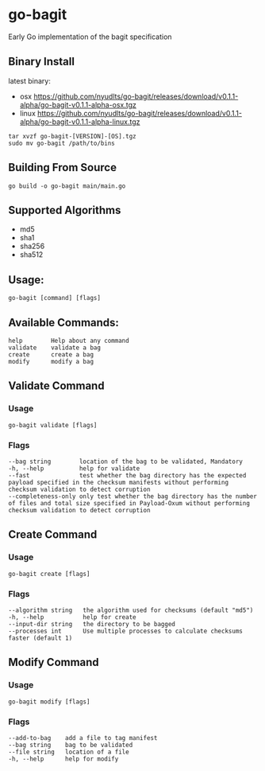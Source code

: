 # go-bagit
Early Go implementation of the bagit specification

## Binary Install
latest binary:
* osx https://github.com/nyudlts/go-bagit/releases/download/v0.1.1-alpha/go-bagit-v0.1.1-alpha-osx.tgz
* linux https://github.com/nyudlts/go-bagit/releases/download/v0.1.1-alpha/go-bagit-v0.1.1-alpha-linux.tgz 

`tar xvzf go-bagit-[VERSION]-[OS].tgz`</br> 
`sudo mv go-bagit /path/to/bins`

## Building From Source
`go build -o go-bagit main/main.go`

## Supported Algorithms
* md5
* sha1
* sha256
* sha512

## Usage:
`go-bagit [command] [flags]`

## Available Commands:
    help        Help about any command
    validate    validate a bag
    create      create a bag
    modify      modify a bag

## Validate Command

### Usage
`go-bagit validate [flags]`

### Flags
    --bag string        location of the bag to be validated, Mandatory
    -h, --help          help for validate
    --fast              test whether the bag directory has the expected payload specified in the checksum manifests without performing checksum validation to detect corruption
    --completeness-only only test whether the bag directory has the number of files and total size specified in Payload-Oxum without performing checksum validation to detect corruption

## Create Command

### Usage
`go-bagit create [flags]`

### Flags

    --algorithm string   the algorithm used for checksums (default "md5")
    -h, --help           help for create
    --input-dir string   the directory to be bagged
    --processes int      Use multiple processes to calculate checksums faster (default 1)

## Modify Command

### Usage
`go-bagit modify [flags]`

### Flags
    --add-to-bag    add a file to tag manifest
    --bag string    bag to be validated
    --file string   location of a file
    -h, --help      help for modify
    
